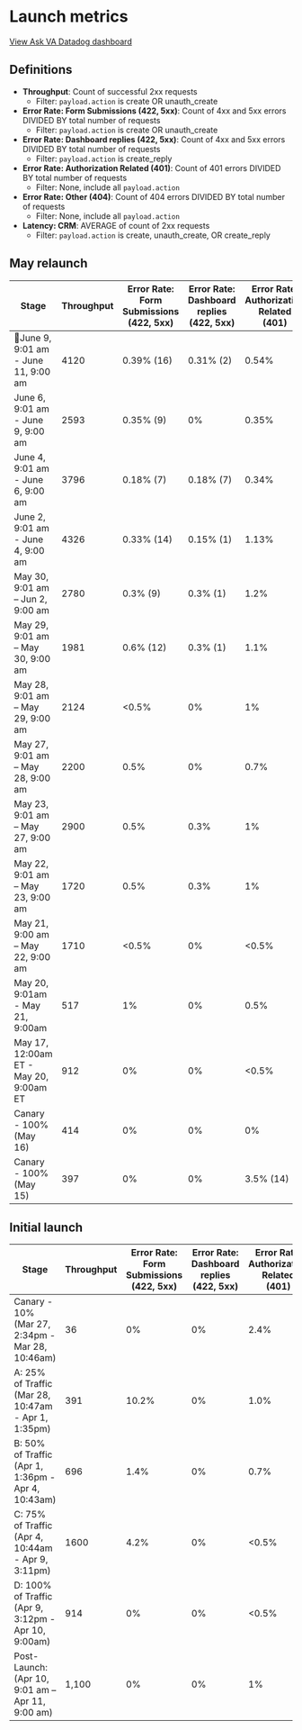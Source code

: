 # Launch metrics
[View Ask VA Datadog dashboard](https://vagov.ddog-gov.com/dashboard/ye3-k3q-unc/ask-va-dashboard-playground?fromUser=false&refresh_mode=sliding&from_ts=1748523806804&to_ts=1748610206804&live=true)

## Definitions
- **Throughput**: Count of successful 2xx requests
   - Filter: `payload.action` is create OR unauth_create
- **Error Rate: Form Submissions (422, 5xx)**: Count of 4xx and 5xx errors DIVIDED BY total number of requests
   - Filter: `payload.action` is create OR unauth_create
- **Error Rate: Dashboard replies (422, 5xx)**: Count of 4xx and 5xx errors DIVIDED BY total number of requests
   - Filter: `payload.action` is create_reply
- **Error Rate: Authorization Related (401)**: Count of 401 errors DIVIDED BY total number of requests
   - Filter: None, include all `payload.action`
- **Error Rate: Other (404)**: Count of 404 errors DIVIDED BY total number of requests
   - Filter: None, include all `payload.action`
- **Latency: CRM**: AVERAGE of count of 2xx requests
   - Filter: `payload.action` is create, unauth_create, OR create_reply

## May relaunch
|Stage|Throughput|Error Rate: Form Submissions (422, 5xx)|Error Rate: Dashboard replies<br>(422, 5xx)|Error Rate:<br>Authorization Related<br>(401)|Error Rate:<br>Other<br>(404)|Latency: CRM|
|---|---|---|---|---|---|---|
|📍June 9, 9:01 am - June 11, 9:00 am|4120|0.39% (16)|0.31% (2)|0.54%|0%|AVG 2.52s|
|June 6, 9:01 am - June 9, 9:00 am |2593|0.35% (9)|0%|0.35%|0%|AVG 1.16s|
|June 4, 9:01 am - June 6, 9:00 am |3796|0.18% (7)|0.18% (7)|0.34%|0%|AVG 1.20s|
|June 2, 9:01 am - June 4, 9:00 am |4326|0.33% (14)|0.15% (1)|1.13%|0.1%|AVG 1.20s|
|May 30, 9:01 am – Jun 2, 9:00 am|2780|0.3% (9)|0.3% (1)|1.2%|~0%|AVG 2.61s|
|May 29, 9:01 am – May 30, 9:00 am|1981|0.6% (12)|0.3% (1)|1.1%|0.01%|AVG 2.19s|
|May 28, 9:01 am – May 29, 9:00 am|2124|<0.5%|0%|1%|0.01%|AVG 2.25s|
|May 27, 9:01 am – May 28, 9:00 am|2200|0.5%|0%|0.7%|<0.5%|AVG 2.30s|
|May 23, 9:01 am – May 27, 9:00 am|2900|0.5%|0.3%|1%|<0.5%|AVG 2.90s|
|May 22, 9:01 am – May 23, 9:00 am|1720|0.5%|0.3%|1%|<0.5%|AVG 2.20s|
|May 21, 9:00 am – May 22, 9:00 am|1710|<0.5%|0%|<0.5%|<0.5%|AVG 2.28s|
|May 20, 9:01am - May 21, 9:00am|517|1%|0%|0.5%|<0.5%|AVG 2.65s|
|May 17, 12:00am ET - May 20, 9:00am ET|912|0%|0%|<0.5%|<0.5%|AVG 2.51s|
|Canary - 100%<br>(May 16)|414|0%|0%|0%|0%|AVG 2.46s|
|Canary - 100%<br>(May 15)|397|0%|0%|3.5% (14)|0%|~~AVG 2.7s~~ |

 
## Initial launch
Stage|Throughput|Error Rate: Form Submissions (422, 5xx)|Error Rate: Dashboard replies<br>(422, 5xx)|Error Rate:<br>Authorization Related<br>(401)|Error Rate:<br>Other<br>(404)|Latency: CRM|
|---|---|---|---|---|---|---|
|Canary - 10%<br>(Mar 27, 2:34pm - Mar 28, 10:46am)|36|0%|0%|2.4%|0%|AVG 2.7s|
|A: 25% of Traffic <br>(Mar 28, 10:47am - Apr 1, 1:35pm)|391|10.2%|0%|1.0%|0%||AVG 3.8s|
|B: 50% of Traffic <br>(Apr 1, 1:36pm - Apr 4, 10:43am)|696|1.4%|0%|0.7%|<0.5%|AVG 3.3s|
|C: 75% of Traffic<br>(Apr 4, 10:44am - Apr 9, 3:11pm)|1600|4.2%|0%|<0.5%|<0.5%|AVG 4.7s|
|D: 100% of Traffic<br>(Apr 9, 3:12pm - Apr 10, 9:00am)|914|0%|0%|<0.5%|<0.5%|AVG 4s|
|Post-Launch:<br>(Apr 10, 9:01 am – Apr 11, 9:00 am)|1,100|0%|0%|1%|<0.5%|AVG 4.1s|
